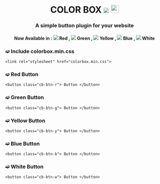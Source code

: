 <h1 align="center"> COLOR BOX <img src="https://img.icons8.com/color/25/000000/css3.png"/> <img height="25px" src="https://user-images.githubusercontent.com/87514488/142559171-7da8c848-3435-489a-8c05-105654f60976.png"> 
  </h1> 
<h3 align="center"> A simple button plugin for your website </h3> 



<h4 align="center">Now Available in : <img src="https://img.icons8.com/emoji/10/000000/red-circle-emoji.png"/> Red , <img src="https://img.icons8.com/emoji/10/000000/green-circle-emoji.png"/> Green , <img src="https://img.icons8.com/emoji/10/000000/yellow-circle-emoji.png"/> Yellow , <img src="https://img.icons8.com/emoji/10/000000/blue-circle-emoji.png"/> Blue , <img src="https://img.icons8.com/emoji/10/000000/white-circle-emoji.png"/> White </h4>

<h3> ➫ Include colorbox.min.css</h3> 
<pre><code><span class="hljs-tag">&lt;<span class="hljs-name">link</span> <span class="hljs-attr">rel</span>=<span class="hljs-string">"stylesheet"</span> <span class="hljs-attr">href</span>=<span class="hljs-string">"colorbox.min.css"</span>&gt;</span>
</code></pre>

<h3> ➫ Red Button </h3> 
<pre><code>&lt;<span class="hljs-keyword">button</span> class=<span class="hljs-string">"cb-btn-r"</span>&gt; <span class="hljs-keyword">Button</span> &lt;/<span class="hljs-keyword">button</span>&gt;
</code></pre>

<h3> ➫ Green Button </h3> 
<pre><code>&lt;<span class="hljs-keyword">button</span> class=<span class="hljs-string">"cb-btn-g"</span>&gt; <span class="hljs-keyword">Button</span> &lt;/<span class="hljs-keyword">button</span>&gt;
</code></pre>

<h3> ➫ Yellow Button </h3> 
<pre><code>&lt;<span class="hljs-keyword">button</span> class=<span class="hljs-string">"cb-btn-y"</span>&gt; <span class="hljs-keyword">Button</span> &lt;/<span class="hljs-keyword">button</span>&gt;
</code></pre>

<h3> ➫ Blue Button </h3> 
<pre><code>&lt;<span class="hljs-keyword">button</span> class=<span class="hljs-string">"cb-btn-b"</span>&gt; <span class="hljs-keyword">Button</span> &lt;/<span class="hljs-keyword">button</span>&gt;
</code></pre>

<h3> ➫ White Button </h3> 
<pre><code>&lt;<span class="hljs-keyword">button</span> class=<span class="hljs-string">"cb-btn-w"</span>&gt; <span class="hljs-keyword">Button</span> &lt;/<span class="hljs-keyword">button</span>&gt;
</code></pre>
